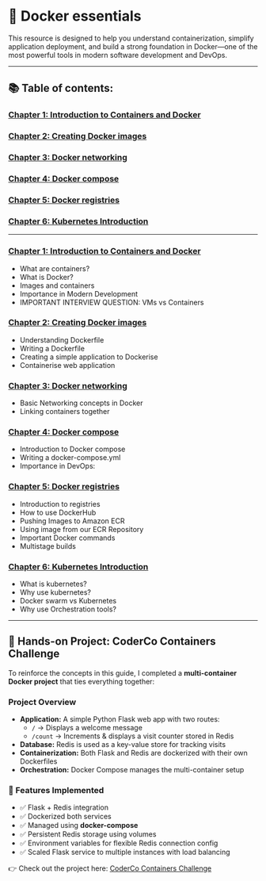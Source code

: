 # 🐳 Docker essentials

This resource is designed to help you understand containerization, simplify application deployment, and build a strong foundation in Docker—one of the most powerful tools in modern software development and DevOps.

---

## 📚 Table of contents:

### [Chapter 1: Introduction to Containers and Docker](https://github.com/Yasir-77/Devops-Learning/tree/main/Docker/notes#chapter-1-introduction-to-containers-and-docker)

### [Chapter 2: Creating Docker images](https://github.com/Yasir-77/Devops-Learning/tree/main/Docker/notes#chapter-2-creating-docker-images)

### [Chapter 3: Docker networking](https://github.com/Yasir-77/Devops-Learning/tree/main/Docker/notes#chapter-3-docker-networking)

### [Chapter 4: Docker compose](https://github.com/Yasir-77/Devops-Learning/tree/main/Docker/notes#chapter-4-docker-compose)

### [Chapter 5: Docker registries](https://github.com/Yasir-77/Devops-Learning/tree/main/Docker/notes#chapter-5-docker-registries)

### [Chapter 6: Kubernetes Introduction](https://github.com/Yasir-77/Devops-Learning/tree/main/Docker/notes#chapter-6-kubernetes-introduction)

---

### [Chapter 1: Introduction to Containers and Docker](https://github.com/Yasir-77/Devops-Learning/tree/main/Docker/notes#chapter-1-introduction-to-containers-and-docker)
- What are containers?
- What is Docker?
- Images and containers
- Importance in Modern Development
- IMPORTANT INTERVIEW QUESTION: VMs vs Containers

### [Chapter 2: Creating Docker images](https://github.com/Yasir-77/Devops-Learning/tree/main/Docker/notes#chapter-2-creating-docker-images)
- Understanding Dockerfile
- Writing a Dockerfile
- Creating a simple application to Dockerise
- Containerise web application 

### [Chapter 3: Docker networking](https://github.com/Yasir-77/Devops-Learning/tree/main/Docker/notes#chapter-3-docker-networking)
- Basic Networking concepts in Docker
- Linking containers together

### [Chapter 4: Docker compose](https://github.com/Yasir-77/Devops-Learning/tree/main/Docker/notes#chapter-4-docker-compose)
- Introduction to Docker compose
- Writing a docker-compose.yml
- Importance in DevOps:

### [Chapter 5: Docker registries](https://github.com/Yasir-77/Devops-Learning/tree/main/Docker/notes#chapter-5-docker-registries)
- Introduction to registries
- How to use DockerHub
- Pushing Images to Amazon ECR
- Using image from our ECR Repository
- Important Docker commands
- Multistage builds

### [Chapter 6: Kubernetes Introduction](https://github.com/Yasir-77/Devops-Learning/tree/main/Docker/notes#chapter-6-kubernetes-introduction)
- What is kubernetes?
- Why use kubernetes?
- Docker swarm vs Kubernetes
- Why use Orchestration tools?

---

## 🚀 Hands-on Project: CoderCo Containers Challenge

To reinforce the concepts in this guide, I completed a **multi-container Docker project** that ties everything together:

### Project Overview
- **Application:** A simple Python Flask web app with two routes:  
  - `/` → Displays a welcome message  
  - `/count` → Increments & displays a visit counter stored in Redis  
- **Database:** Redis is used as a key-value store for tracking visits  
- **Containerization:** Both Flask and Redis are dockerized with their own Dockerfiles  
- **Orchestration:** Docker Compose manages the multi-container setup  

### 🔹 Features Implemented
- ✅ Flask + Redis integration  
- ✅ Dockerized both services  
- ✅ Managed using **docker-compose**  
- ✅ Persistent Redis storage using volumes  
- ✅ Environment variables for flexible Redis connection config  
- ✅ Scaled Flask service to multiple instances with load balancing  

👉 Check out the project here: [CoderCo Containers Challenge](https://github.com/Yasir-77/docker-learning2/tree/main/coderco-challenge)



